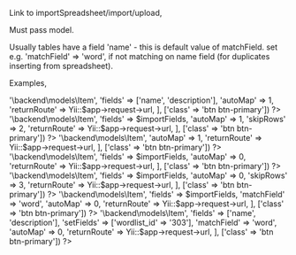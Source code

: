 Link to importSpreadsheet/import/upload, 

Must pass model.

Usually tables have a field 'name' - this is default value of matchField. set e.g. 'matchField' => 'word', if not matching on name field (for duplicates inserting from spreadsheet).


Examples,


<?= Html::a(Yii::t('app', 'Import Items Auto Map'), 
    [
        'importSpreadsheet/import/upload', 
        'model' => '\backend\models\Item', 
        'fields' => ['name', 'description'],
        'autoMap' => 1,
        'returnRoute' => Yii::$app->request->url,
    ], 
    ['class' => 'btn btn-primary']) 
?>


<?= Html::a(Yii::t('app', 'Import Items Auto Map skip 2 rows'), 
    [
        'importSpreadsheet/import/upload', 
        'model' => '\backend\models\Item', 
        'fields' => $importFields,
        'autoMap' => 1,            
        'skipRows' => 2,
        'returnRoute' => Yii::$app->request->url,
    ], 
    ['class' => 'btn btn-primary']) 
?>


<?= Html::a(Yii::t('app', 'Import Items Auto Map NO FIELDS RESTRICTION'), 
    [
        'importSpreadsheet/import/upload', 
        'model' => '\backend\models\Item',                 
        'autoMap' => 1,
        'returnRoute' => Yii::$app->request->url,
    ], 
    ['class' => 'btn btn-primary']) 
?>


<?= Html::a(Yii::t('app', 'Import Items Manual Map'), 
    [
        'importSpreadsheet/import/upload', 
        'model' => '\backend\models\Item', 
        'fields' => $importFields,
        'autoMap' => 0,
        'returnRoute' => Yii::$app->request->url,
    ], 
    ['class' => 'btn btn-primary']) 
?>


<?= Html::a(Yii::t('app', 'Import Items Manual Map skip 3 rows'), 
    [
        'importSpreadsheet/import/upload', 
        'model' => '\backend\models\Item', 
        'fields' => $importFields,
        'autoMap' => 0,
        'skipRows' => 3,
        'returnRoute' => Yii::$app->request->url,
    ], 
    ['class' => 'btn btn-primary']) 
?>


<?= Html::a(Yii::t('app', 'Import Items Manual Map word is matchField'), 
    [
        'importSpreadsheet/import/upload', 
        'model' => '\backend\models\Item', 
        'fields' => $importFields,
        'matchField' => 'word',
        'autoMap' => 0,
        'returnRoute' => Yii::$app->request->url,
    ], 
    ['class' => 'btn btn-primary']) 
?>


<?= Html::a(Yii::t('app', 'Import Items Manual Map word is matchField with wordlist_id being set'), 
    [
        'importSpreadsheet/import/upload', 
        'model' => '\backend\models\Item', 
        'fields' => ['name', 'description'],
        'setFields' => ['wordlist_id' => '303'],
        'matchField' => 'word',
        'autoMap' => 0,
        'returnRoute' => Yii::$app->request->url,
    ], 
    ['class' => 'btn btn-primary']) 
?>